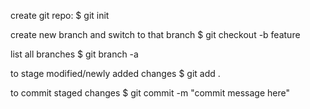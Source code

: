 create git repo:
$ git init

create new branch and switch to that branch
$ git checkout -b feature

list all branches
$ git branch -a

to stage modified/newly added changes
$ git add .

to commit staged changes
$ git commit -m "commit message here"

